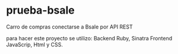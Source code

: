 # prueba-bsale
Carro de compras conectarse a Bsale por API REST

para hacer este proyecto se utilizo:
Backend Ruby, Sinatra
Frontend JavaScrip, Html y CSS.
